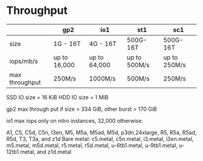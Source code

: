 # Throughput

| |gp2|io1|st1|sc1|
|-|-|-|-|-|
|size|1G - 16T|4G - 16T|500G-16T|500G-16T|
|iops/mb/s|up to 16,000|up to 64,000|up to 500M/s|up to 250M/s|
|max throughput|250M/s|1000M/s|500M/s|250M/s|

SSD IO size = 16 KiB
HDD IO size = 1 MiB

gp2 max through put if size > 334 GiB, other burst > 170 GiB

io1 max iops only on nitro instances, 32,000 otherwise.

A1, C5, C5d, C5n, I3en, M5, M5a, M5ad, M5d, p3dn.24xlarge, R5, R5a, R5ad, R5d, T3, T3a, and z1d
Bare metal: c5.metal, c5n.metal, i3.metal, i3en.metal, m5.metal, m5d.metal, r5.metal, r5d.metal, u-6tb1.metal, u-9tb1.metal, u-12tb1.metal, and z1d.metal
